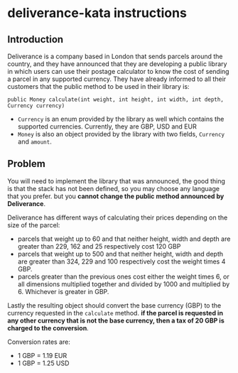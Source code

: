 # deliverance-kata instructions

## Introduction

Deliverance is a company based in London that sends parcels around the country, and they have announced that they are
developing a public library in which users can use their postage calculator to know the cost of sending a parcel in any
supported currency. They have already informed to all their customers that the public method to be used in their library
is:

`public Money calculate(int weight, int height, int width, int depth, Currency currency)`

- `Currency` is an enum provided by the library as well which contains the supported currencies. Currently, they are
  GBP, USD and EUR
- `Money` is also an object provided by the library with two fields, `Currency` and `amount`.

## Problem

You will need to implement the library that was announced, the good thing is that the stack has not been defined, so you
may choose any language that you prefer. but you **cannot change the public method announced by Deliverance**.

Deliverance has different ways of calculating their prices depending on the size of the parcel:

- parcels that weight up to 60 and that neither height, width and depth are greater than 229, 162 and 25 respectively
  cost 120 GBP
- parcels that weight up to 500 and that neither height, width and depth are greater than 324, 229 and 100 respectively
  cost the weight times 4 GBP.
- parcels greater than the previous ones cost either the weight times 6, or all dimensions multiplied together and
  divided by 1000 and multiplied by 6. Whichever is greater in GBP.

Lastly the resulting object should convert the base currency (GBP) to the currency requested in the `calculate`
method. **if the parcel is requested in any other currency that is not the base currency, then a tax of 20 GBP is
charged to the conversion**.

Conversion rates are:
- 1 GBP = 1.19 EUR
- 1 GBP = 1.25 USD
